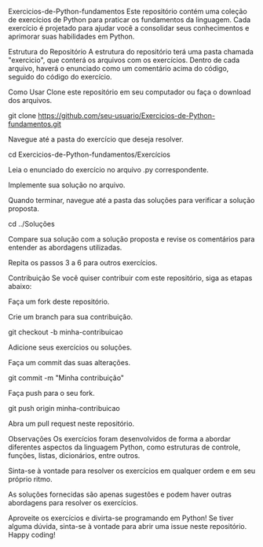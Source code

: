 Exercicios-de-Python-fundamentos
Este repositório contém uma coleção de exercícios de Python para praticar os fundamentos da linguagem. Cada exercício é projetado para ajudar você a consolidar seus conhecimentos e aprimorar suas habilidades em Python.

Estrutura do Repositório
A estrutura do repositório terá uma pasta chamada "exercicio", que conterá os arquivos com os exercícios. Dentro de cada arquivo, haverá o enunciado como um comentário acima do código, seguido do código do exercício.

Como Usar
Clone este repositório em seu computador ou faça o download dos arquivos.

git clone https://github.com/seu-usuario/Exercicios-de-Python-fundamentos.git

Navegue até a pasta do exercício que deseja resolver.

cd Exercicios-de-Python-fundamentos/Exercícios

Leia o enunciado do exercício no arquivo .py correspondente.

Implemente sua solução no arquivo.

Quando terminar, navegue até a pasta das soluções para verificar a solução proposta.

cd ../Soluções

Compare sua solução com a solução proposta e revise os comentários para entender as abordagens utilizadas.

Repita os passos 3 a 6 para outros exercícios.

Contribuição
Se você quiser contribuir com este repositório, siga as etapas abaixo:

Faça um fork deste repositório.

Crie um branch para sua contribuição.

git checkout -b minha-contribuicao

Adicione seus exercícios ou soluções.

Faça um commit das suas alterações.

git commit -m "Minha contribuição"

Faça push para o seu fork.

git push origin minha-contribuicao

Abra um pull request neste repositório.

Observações
Os exercícios foram desenvolvidos de forma a abordar diferentes aspectos da linguagem Python, como estruturas de controle, funções, listas, dicionários, entre outros.

Sinta-se à vontade para resolver os exercícios em qualquer ordem e em seu próprio ritmo.

As soluções fornecidas são apenas sugestões e podem haver outras abordagens para resolver os exercícios.

Aproveite os exercícios e divirta-se programando em Python! Se tiver alguma dúvida, sinta-se à vontade para abrir uma issue neste repositório. Happy coding!
